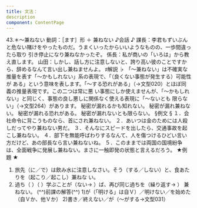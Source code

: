 ```yaml
---
title: 文法：
description
component: ContentPage
---
```



43.＊～兼ねない
動詞：［ます］形 ＋ 兼ねない
♪会話 ♪
課長：李君もずいぶんと危ない賭けをやったものだ。うまくいったからいいようなものの、一歩間違ったら取り 引き停止になり兼ねなかったぞ。
係長：私が商いの「いろは」から教え直します。 山田：しかし、話し方に注意しないと、誇り高い彼のことですから、辞めるなんて言い出し兼ねませんよ。
♯解説 ♭
「～兼ねない」は不確実な推量を表す「～かもしれない」系の表現で、「（良くない事態が発生する）可能性が ある」という意味を表します。「～する恐れがある」（→文型020）とほぼ同義の推量表現です。この二つは常に悪 い事態にしか使えませんが、「～かもしれない」と同じく、事態の良し悪しに関係なく使える表現に「～ないとも 限らない」（→文型264）があります。
秘密が漏れるかも知れない。
秘密が漏れ兼ねない。
秘密が漏れる恐れがある。
秘密が漏れないとも限らない。
§例文 §
１．会社命令に背こうものなら、首にされ兼ねない。
２．あいつは金のためには人殺しだってやり兼ねない男だ。
３．そんなにスピードを出したら、交通事故を起こし兼ねない。
４．部下を無能呼ばわりするなんて、人を傷つけるひどい言い方だけど、あの部長なら言い兼ねないね。
５．このままでは両国の国境紛争は、全面戦争に発展し兼ねない。まさに一触即発の状態と言えるだろう。
★例題 ★
1) 旅先（に／で）は飲み水に注意しなさい。そう（する／しない）と、食あたりを（起こり／起こし）兼ねな
い。      
2) 過ち（ ）（ ）学ぶことが（ない→ ）ば、再び同じ過ちを（繰り返す→ ） 兼ねない。
(^^)前課の解答(^^)
1)が（「明ける」は自Ｖ）／明けない／を始めた（自Ｖか、他Ｖか）
2)書き／終えない／が（～がする→文型031）
